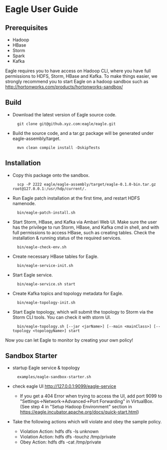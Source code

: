 <!--
{% comment %}
# Licensed to the Apache Software Foundation (ASF) under one or more
# contributor license agreements.  See the NOTICE file distributed with
# this work for additional information regarding copyright ownership.
# The ASF licenses this file to You under the Apache License, Version 2.0
# (the "License"); you may not use this file except in compliance with
# the License.  You may obtain a copy of the License at
#
#    http://www.apache.org/licenses/LICENSE-2.0
#
# Unless required by applicable law or agreed to in writing, software
# distributed under the License is distributed on an "AS IS" BASIS,
# WITHOUT WARRANTIES OR CONDITIONS OF ANY KIND, either express or implied.
# See the License for the specific language governing permissions and
# limitations under the License.
{% endcomment %}
-->

Eagle User Guide
========================

Prerequisites
-------------
* Hadoop
* HBase
* Storm
* Spark
* Kafka

Eagle requires you to have access on Hadoop CLI, where you have full permissions to HDFS, Storm, HBase and Kafka. To make things easier, we strongly recommend you to start Eagle on a hadoop sandbox such as http://hortonworks.com/products/hortonworks-sandbox/


Build
-----

* Download the latest version of Eagle source code.

		git clone git@github.xyz.com:eagle/eagle.git


* Build the source code, and a tar.gz package will be generated under eagle-assembly/target.

		mvn clean compile install -DskipTests

Installation
-----------
* Copy this package onto the sandbox.

		scp -P 2222 eagle/eagle-assembly/target/eagle-0.1.0-bin.tar.gz root@127.0.0.1:/usr/hdp/current/.

* Run Eagle patch installation at the first time, and restart HDFS namenode.

		bin/eagle-patch-install.sh


* Start Storm, HBase, and Kafka via Ambari Web UI. Make sure the user has the privilege to run Storm, HBase, and Kafka cmd in shell, and with full permissions to access HBase, such as creating tables. Check the installation & running status of the required services.

		bin/eagle-check-env.sh


* Create necessary HBase tables for Eagle.

		bin/eagle-service-init.sh


* Start Eagle service.

		bin/eagle-service.sh start
		

* Create Kafka topics and topology metadata for Eagle.

		bin/eagle-topology-init.sh


* Start Eagle topology, which will submit the topology to Storm via the Storm CLI tools. You can check it with storm UI.

		bin/eagle-topology.sh [--jar <jarName>] [--main <mainClass>] [--topology <topologyName>] start


Now you can let Eagle to monitor by creating your own policy!


Sandbox Starter
---------------

* startup Eagle service & topology

		examples/eagle-sandbox-starter.sh
		
* check eagle UI <http://127.0.0.1:9099/eagle-service>

  * If you get a 404 Error when trying to access the UI, add port 9099 to "Settings->Network->Advanced->Port Forwarding" in VirtualBox. (See step 4 in "Setup Hadoop Environment" section in <https://eagle.incubator.apache.org/docs/quick-start.html>)

* Take the following actions which will violate and obey the sample policy.
     * Violation Action: hdfs dfs -ls unknown
     * Violation Action: hdfs dfs -touchz /tmp/private
     * Obey Action: hdfs dfs -cat /tmp/private
